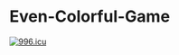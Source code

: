 # Even-Colorful-Game
<a href="https://996.icu"><img src="https://img.shields.io/badge/link-996.icu-red.svg" alt="996.icu" /></a>
